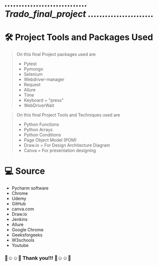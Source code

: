 # ***............................. Trado_final_project .......................***

# 🛠️ Project Tools and Packages Used

>On this final Project packages used are
>- Pytest
>- Pymongo
>- Selenium
>- Webdriver-manager
>- Request
>- Allure
>- Time
>- Keyboard = "press"
>- WebDriverWait

>On this final Project Tools and Techniques used are
>- Python Functions
>- Python Arrays
>- Python Conditions
>- Page Object Model (POM)
>- Draw.io = For Design Architecture Diagram 
>- Canva = For presentation designing 


# 💻 Source
- Pycharm software
- Chrome
- Udemy
- GitHub 
- canva.com
- Draw.io
- Jenkins
- Allure
- Google Chrome
- Geeksforgeeks
- W3schools
- Youtube


### 🙌☺️️☺️🙌  Thank you!!!    🙌☺️️☺️🙌
